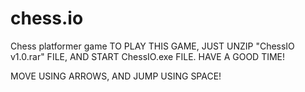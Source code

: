 # chess.io
Chess platformer game
TO PLAY THIS GAME, JUST UNZIP "ChessIO v1.0.rar" FILE, AND START ChessIO.exe FILE.
HAVE A GOOD TIME!

MOVE USING ARROWS, AND JUMP USING SPACE!
